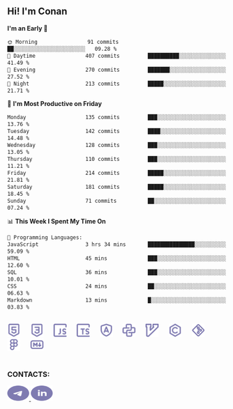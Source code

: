 ## Hi! I'm Conan

<!--START_SECTION:waka-->
**I'm an Early 🐤** 

```text
🌞 Morning                91 commits          ██░░░░░░░░░░░░░░░░░░░░░░░   09.28 % 
🌆 Daytime                407 commits         ██████████░░░░░░░░░░░░░░░   41.49 % 
🌃 Evening                270 commits         ███████░░░░░░░░░░░░░░░░░░   27.52 % 
🌙 Night                  213 commits         █████░░░░░░░░░░░░░░░░░░░░   21.71 % 
```
📅 **I'm Most Productive on Friday** 

```text
Monday                   135 commits         ███░░░░░░░░░░░░░░░░░░░░░░   13.76 % 
Tuesday                  142 commits         ████░░░░░░░░░░░░░░░░░░░░░   14.48 % 
Wednesday                128 commits         ███░░░░░░░░░░░░░░░░░░░░░░   13.05 % 
Thursday                 110 commits         ███░░░░░░░░░░░░░░░░░░░░░░   11.21 % 
Friday                   214 commits         █████░░░░░░░░░░░░░░░░░░░░   21.81 % 
Saturday                 181 commits         █████░░░░░░░░░░░░░░░░░░░░   18.45 % 
Sunday                   71 commits          ██░░░░░░░░░░░░░░░░░░░░░░░   07.24 % 
```


📊 **This Week I Spent My Time On** 

```text
💬 Programming Languages: 
JavaScript               3 hrs 34 mins       ███████████████░░░░░░░░░░   59.09 % 
HTML                     45 mins             ███░░░░░░░░░░░░░░░░░░░░░░   12.60 % 
SQL                      36 mins             ███░░░░░░░░░░░░░░░░░░░░░░   10.01 % 
CSS                      24 mins             ██░░░░░░░░░░░░░░░░░░░░░░░   06.63 % 
Markdown                 13 mins             █░░░░░░░░░░░░░░░░░░░░░░░░   03.83 % 
```


<!--END_SECTION:waka-->


<br>

<div align="left">
  <img src="icons/skills/html.svg" height="30" alt="html5"/>
  <img width="15"/>
  <img src="icons/skills/css.svg" height="30" alt="css"/>
    <img width="15"/>
  <img src="icons/skills/javascript.svg" height="30" alt="javascript"/>
  <img width="15"/>
  <img src="icons/skills/typescript.svg" height="30" alt="typescript"/>
  <img width="15"/>
  <img src="icons/skills/angular.svg" height="30" alt="angular"/>
  <img width="15"/>
  <img src="icons/skills/python.svg" height="30" alt="python"/>
  <img width="15"/>
  <img src="icons/skills/vim.svg" height="30" alt="vim"  />
  <img width="15"/>
  <img src="icons/skills/c.svg" height="30" alt="c"/>
  <img width="15"/>
  <img src="icons/skills/git.svg" height="30" alt="git"/>
  <img width="15"/>
  <img src="icons/skills/figma.svg" height="30" alt="figma"/>
  <img width="15"/>
  <img src="icons/skills/markdown.svg" height="30" alt="markdown"/>
</div>

<br>


### CONTACTS:

<div align="left">
  <a href="https://t.me/gkkconan">
    <img src="icons/contacts/telegram.svg" width="50" height="35" alt="telegram"/>
  </a>
  <a href="https://www.linkedin.com/in/gkkconan">
    <img src="icons/contacts/linkedin.svg" width="50" height="35" alt="linkedin"/>
  </a>
</div>
